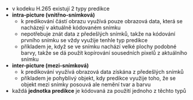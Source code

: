 ﻿- v kodeku H.265 existují 2 typy predikce
- **intra-picture (vnitřno-snímková)** 
	- k predikování částí obrazu využívá pouze obrazová data, která se nacházejí v aktuálně kódovaném snímku
	- nepotřebuje znát data z předešlých snímků, takže na kódování prvního snímku se vždy využije tenhle typ predikce
	- příkladem je, když se ve snímku nachází velké plochy podobné barvy, takže se dá použít kopírování sousedních pixelů z aktuálního snímku
- **inter-picture (mezi-snímková)** 
	- k predikování využívá obrazová data získána z předešlých snímků
	- příkladem je pohyblivý objekt, kdy predikce využije toho, že se objekt mezi snímky posouvá ale nemění tvar a barvu 
- každá **jednotka predikce** je kódovaná za použití jednoho z těchto typů 